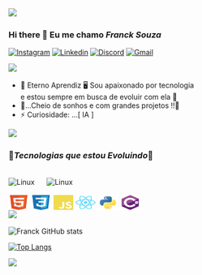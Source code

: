 <img  src="https://cdn.discordapp.com/attachments/1082704482770628609/1093725920789008394/linha-imagem-animada-0184.gif" >


### Hi there 🖖 Eu me chamo *Franck Souza*

[![Instagram](https://img.shields.io/badge/Instagram-E4405F?style=for-the-badge&logo=instagram&logoColor=white)](https://www.instagram.com/franck_d_souza/)
[![Linkedin](https://img.shields.io/badge/LinkedIn-0077B5?style=for-the-badge&logo=linkedin&logoColor=white)](https://www.linkedin.com/in/francivan-d-souza-03b51522a/)
[![Discord](https://img.shields.io/badge/Discord-7289DA?style=for-the-badge&logo=discord&logoColor=white)](https://discord.gg/JFGGHWeVwm)
[![Gmail](https://img.shields.io/badge/Gmail-D14836?style=for-the-badge&logo=gmail&logoColor=white)](mailto:francksouzah@gmail.com)

<img  src="https://cdn.discordapp.com/attachments/1082704482770628609/1093725920789008394/linha-imagem-animada-0184.gif" >  

- 🦉 Eterno Aprendiz 🖥️ Sou apaixonado por tecnologia <br> e estou sempre em busca de evoluir com ela 🚀
- 🤖...Cheio de sonhos e com grandes projetos !!🤖
- ⚡ Curiosidade: ...[ IA ]

<img  src="https://cdn.discordapp.com/attachments/1082704482770628609/1093725920789008394/linha-imagem-animada-0184.gif" >


 ### 🌱*Tecnologias que estou Evoluindo*🌱


<div style="display: inline_block"><br>
  <img aling="center" alt="Linux"  src="https://img.shields.io/badge/Linux-FCC624?style=for-the-badge&logo=linux&logoColor=black"/> &nbsp&nbsp&nbsp&nbsp
  <img aling="center" alt="Linux"  src="https://img.shields.io/badge/Windows-0078D6?style=for-the-badge&logo=windows&logoColor=white"/> <br><br>
  <img align="center" alt="-HTML" height="30" width="40" src="https://raw.githubusercontent.com/devicons/devicon/master/icons/html5/html5-original.svg">
  <img align="center" alt="-CSS" height="30" width="40" src="https://raw.githubusercontent.com/devicons/devicon/master/icons/css3/css3-original.svg">
  <img align="center" alt="-Js" height="30" width="40" src="https://raw.githubusercontent.com/devicons/devicon/master/icons/javascript/javascript-plain.svg">  
  <img align="center" alt="-React" height="30" width="40" src="https://raw.githubusercontent.com/devicons/devicon/master/icons/react/react-original.svg">  
  <img align="center" alt="-Python" height="30" width="40" src="https://raw.githubusercontent.com/devicons/devicon/master/icons/python/python-original.svg">
  <img align="center" alt="-Csharp" height="30" width="40" src="https://raw.githubusercontent.com/devicons/devicon/master/icons/csharp/csharp-original.svg">
</div>
<img  src="https://cdn.discordapp.com/attachments/1082704482770628609/1093725920789008394/linha-imagem-animada-0184.gif" >


<div>
  
  ![Franck  GitHub stats](https://github-readme-stats.vercel.app/api?username=FranckSouza&show_icons=true&theme=midnight-purple)


  [![Top Langs](https://github-readme-stats.vercel.app/api/top-langs/?username=FranckSouza)](https://github.com/FranckSouza/github-readme-stats)

</div>

<img  src="https://cdn.discordapp.com/attachments/1082704482770628609/1093725920789008394/linha-imagem-animada-0184.gif" >
<!--https://github.com/anuraghazra/github-readme-stats/blob/master/readme.md#hiding-individual-stats-->




